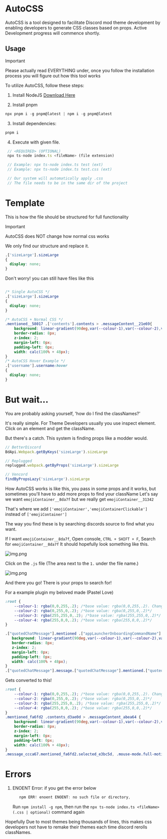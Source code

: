 # AutoCSS

AutoCSS is a tool designed to facilitate Discord mod theme development by enabling developers to generate CSS classes based on props. 
Active Development progress will commence shortly.

## Usage

> [!IMPORTANT]
> Please actually read EVERYTHING under, once you follow the installation process you will figure out how this tool works

To utilize AutoCSS, follow these steps:

1. Install NodeJS
[Download Here](https://nodejs.org/en/download)

2. Install pnpm
```javascript
npx pnpm i -g pnpm@latest | npm i -g pnpm@latest
```

3. Install dependencies:
```javascript
pnpm i
```
4. Execute with given file.
```javascript
 // <REQUIRED> (OPTIONAL)
 npx ts-node index.ts <fileName> (file extension)

 // Example: npx ts-node index.ts test (ext)
 // Example: npx ts-node index.ts test.css (ext)

 // Our system will automatically apply .css 
 // The file needs to be in the same dir of the project
```

# Template
This is how the file should be structured for full functionality

> [!IMPORTANT]
> AutoCSS does NOT change how normal css works
> 
> We only find our structure and replace it.

```css
.['sizeLarge'].sizeLarge 
{
  display: none;
}
```

Don't worry! you can still have files like this
```css

/* Single AutoCSS */
.['sizeLarge'].sizeLarge
{
  display: none;
}

/* AutoCSS + Normal CSS */
.mentioned__58017 .['contents'].contents > .messageContent__21e69{
    background: linear-gradient(90deg,var(--colour-1),var(--colour-2),var(--colour-3),var(--colour-4));;
    border-radius: 8px;
    z-index: 2;
    margin-left: 0px;
    padding-left: 0px;
    width: calc(100% + 48px);
}
/* AutoCSS Hover Example */
.['username'].username:hover
{
  display: none;
}
```

# But wait... 
You are probably asking yourself, 'how do I find the classNames?'

It's really simple. For Theme Developers usually you use inspect element.
Click on an element and get the className.

But there's a catch. This system is finding props like a modder would.
```javascript
// BetterDiscord
BdApi.Webpack.getByKeys('sizeLarge').sizeLarge

// Replugged
replugged.webpack.getByProps('sizeLarge').sizeLarge

// Vencord
findByPropsLazy('sizeLarge').sizeLarge
```

How AutoCSS works is like this, you pass in some props and it works, but 
sometimes you'll have to add more props to find your className
Let's say we want `emojiContainer__8da7f` but we really get `emojiContainer__31342`

That's where we add `['emojiContainer','emojiContainerClickable']` instead of
`['emojiContainer']`

The way you find these is by searching discords source to find what you want.

If I want `emojiContainer__8da7f`, Open console, `CTRL + SHIFT + F`, Search for `emojiContainer__8da7f`
It should hopefully look something like this.

![img.png](imgs/consoleShowClassNameLocation.png)

Click on the `.js` file
(The area next to the `1.` under the file name.)

![img.png](imgs/showExports.png)

And there you go! There is your props to search for!

For a example plugin my beloved made (Pastel Love)
```css
:root {
    --colour-1: rgba(0,0,255,.2); /*base value: rgba(0,0,255,.2). Change the .2 to change the opacity.*/
    --colour-2: rgba(0,255,0,.2); /*base value: rgba(0,255,0,.2)*/
    --colour-3: rgba(255,255,0,.2); /*base value: rgba(255,255,0,.2)*/
    --colour-4: rgba(255,0,0,.2); /*base value: rgba(255,0,0,.2)*/
}

.["quotedChatMessage"].mentioned .["appLauncherOnboardingCommandName"].contents > .["appLauncherOnboardingCommandName"].messageContent {
   background: linear-gradient(90deg,var(--colour-1),var(--colour-2),var(--colour-3),var(--colour-4));;
   border-radius: 8px;
   z-index: 2;
   margin-left: 0px;
   padding-left: 0px;
   width: calc(100% + 48px);
}
.["quotedChatMessage"].message.["quotedChatMessage"].mentioned.["quotedChatMessage"].selected, .mouse-mode.full-motion .["quotedChatMessage"].mentioned:hover, ["quotedChatMessage"].mentioned {background: transparent!important;}
```
Gets converted to this!
```css
:root {
    --colour-1: rgba(0,0,255,.2); /*base value: rgba(0,0,255,.2). Change the .2 to change the opacity.*/
    --colour-2: rgba(0,255,0,.2); /*base value: rgba(0,255,0,.2)*/
    --colour-3: rgba(255,255,0,.2); /*base value: rgba(255,255,0,.2)*/
    --colour-4: rgba(255,0,0,.2); /*base value: rgba(255,0,0,.2)*/
}
.mentioned_fa6fd2 .contents_d3ae0d > .messageContent_abea64 {
    background: linear-gradient(90deg,var(--colour-1),var(--colour-2),var(--colour-3),var(--colour-4));
    border-radius: 8px;
    z-index: 2;
    margin-left: 0px;
    padding-left: 0px;
    width: calc(100% + 48px);
}
.message_ccca67.mentioned_fa6fd2.selected_e3bc5d, .mouse-mode.full-motion .mentioned_fa6fd2:hover, mentioned_fa6fd2 {background: transparent!important;}
```

# Errors

1. ENOENT Error:
   if you get the error below
   ```javascript
      npm ERR! enoent ENOENT: no such file or directory,
   ```
   Run `npm install -g npm`, then run the `npx ts-node index.ts <fileName> (.css | optional)` command again 

Hopefully Due to most themes being thousands of lines, this makes css developers not have to remake their themes each time discord
rerolls classNames.
